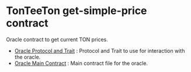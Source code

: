 # TonTeeTon get-simple-price contract

Oracle contract to get current TON prices.

- [Oracle Protocol and Trait](./oracleProtocol.tact) : Protocol and Trait to use for interaction with the oracle.
- [Oracle Main Contract](./contract.tact) : Main contract file for the oracle.

